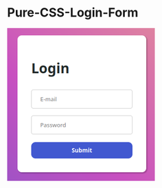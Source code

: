 # Pure-CSS-Login-Form
![form preview](https://raw.githubusercontent.com/NettoNE/Pure-CSS-Login-Form/main/preview.png)

